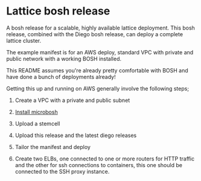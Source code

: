 # Lattice bosh release

A bosh release for a scalable, highly available lattice deployment. This bosh release, combined with the Diego bosh release, can deploy a complete lattice cluster.

The example manifest is for an AWS deploy, standard VPC with private and public network with a working BOSH installed.

This README assumes you're already pretty comfortable with BOSH and have done a bunch
of deployments already!

Getting this up and running on AWS generally involve the following steps;

1. Create a VPC with a private and public subnet

2. [Install microbosh](https://github.com/cloudfoundry/bosh-init)

3. Upload a stemcell

4. Upload this release and the latest diego releases

5. Tailor the manifest and deploy

6. Create two ELBs, one connected to one or more routers for HTTP traffic and
the other for ssh connections to containers, this one should be connected to the
SSH proxy instance.
